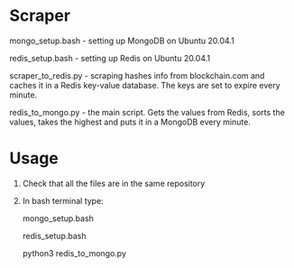 # Scraper

mongo_setup.bash - setting up MongoDB on Ubuntu 20.04.1

redis_setup.bash - setting up Redis on Ubuntu 20.04.1

scraper_to_redis.py - scraping hashes info from blockchain.com and caches it in a Redis key-value database. The keys are set to expire every minute.

redis_to_mongo.py - the main script. Gets the values from Redis, sorts the values, takes the highest and puts it in a MongoDB every minute.

# Usage

1. Check that all the files are in the same repository
2. In bash terminal type:

	mongo_setup.bash
	
	redis_setup.bash
	
	python3 redis_to_mongo.py

